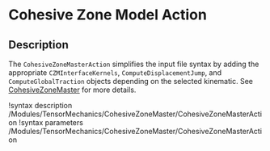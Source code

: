 # Cohesive Zone Model Action

## Description

The `CohesiveZoneMasterAction` simplifies the input file syntax by adding the appropriate `CZMInterfaceKernels`, `ComputeDisplacementJump`, and `ComputeGlobalTraction` objects depending on the selected kinematic. See [CohesiveZoneMaster](CohesiveZoneMaster/index.md) for more details.

!syntax description /Modules/TensorMechanics/CohesiveZoneMaster/CohesiveZoneMasterAction
!syntax parameters /Modules/TensorMechanics/CohesiveZoneMaster/CohesiveZoneMasterAction
